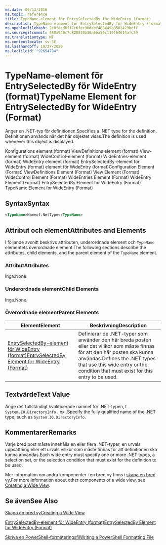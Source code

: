 ```yaml
---
ms.date: 09/13/2016
ms.topic: reference
title: TypeName-element för EntrySelectedBy för WideEntry (format)
description: TypeName-element för EntrySelectedBy för WideEntry (format)
ms.openlocfilehash: 2e0facd6ff7c6fec96dabf488449a8502429bcff
ms.sourcegitcommit: 488a940c7c828820b36a6ba56c119f64614afc29
ms.translationtype: MT
ms.contentlocale: sv-SE
ms.lasthandoff: 10/27/2020
ms.locfileid: "92654784"
---
```

# <a name="typename-element-for-entryselectedby-for-wideentry-format"></a><span data-ttu-id="63f08-103">TypeName-element för EntrySelectedBy för WideEntry (format)</span><span class="sxs-lookup"><span data-stu-id="63f08-103">TypeName Element for EntrySelectedBy for WideEntry (Format)</span></span>

<span data-ttu-id="63f08-104">Anger en .NET-typ för definitionen.</span><span class="sxs-lookup"><span data-stu-id="63f08-104">Specifies a .NET type for the definition.</span></span> <span data-ttu-id="63f08-105">Definitionen används när det här objektet visas.</span><span class="sxs-lookup"><span data-stu-id="63f08-105">The definition is used whenever this object is displayed.</span></span>

<span data-ttu-id="63f08-106">Konfigurations element (format) ViewDefinitions element (format) View-element (format) WideControl-element (format) WideEntries-element (format) WideEntry element (format) EntrySelectedBy-element för WideEntry (format) element för WideEntry (format)</span><span class="sxs-lookup"><span data-stu-id="63f08-106">Configuration Element (Format) ViewDefinitions Element (Format) View Element (Format) WideControl Element (Format) WideEntries Element (Format) WideEntry Element (Format) EntrySelectedBy Element for WideEntry (Format) TypeName Element for WideEntry (Format)</span></span>

## <a name="syntax"></a><span data-ttu-id="63f08-107">Syntax</span><span class="sxs-lookup"><span data-stu-id="63f08-107">Syntax</span></span>

```xml
<TypeName>Nameof.NetType</TypeName>
```

## <a name="attributes-and-elements"></a><span data-ttu-id="63f08-108">Attribut och element</span><span class="sxs-lookup"><span data-stu-id="63f08-108">Attributes and Elements</span></span>

<span data-ttu-id="63f08-109">I följande avsnitt beskrivs attributen, underordnade element och `TypeName` elementets överordnade element.</span><span class="sxs-lookup"><span data-stu-id="63f08-109">The following sections describe the attributes, child elements, and the parent element of the `TypeName` element.</span></span>

### <a name="attributes"></a><span data-ttu-id="63f08-110">Attribut</span><span class="sxs-lookup"><span data-stu-id="63f08-110">Attributes</span></span>

<span data-ttu-id="63f08-111">Inga.</span><span class="sxs-lookup"><span data-stu-id="63f08-111">None.</span></span>

### <a name="child-elements"></a><span data-ttu-id="63f08-112">Underordnade element</span><span class="sxs-lookup"><span data-stu-id="63f08-112">Child Elements</span></span>

<span data-ttu-id="63f08-113">Inga.</span><span class="sxs-lookup"><span data-stu-id="63f08-113">None.</span></span>

### <a name="parent-elements"></a><span data-ttu-id="63f08-114">Överordnade element</span><span class="sxs-lookup"><span data-stu-id="63f08-114">Parent Elements</span></span>

|<span data-ttu-id="63f08-115">Element</span><span class="sxs-lookup"><span data-stu-id="63f08-115">Element</span></span>|<span data-ttu-id="63f08-116">Beskrivning</span><span class="sxs-lookup"><span data-stu-id="63f08-116">Description</span></span>|
|-------------|-----------------|
|[<span data-ttu-id="63f08-117">EntrySelectedBy-element för WideEntry (format)</span><span class="sxs-lookup"><span data-stu-id="63f08-117">EntrySelectedBy Element for WideEntry (Format)</span></span>](./entryselectedby-element-for-wideentry-format.md)|<span data-ttu-id="63f08-118">Definierar de .NET-typer som använder den här breda posten eller det villkor som måste finnas för att den här posten ska kunna användas.</span><span class="sxs-lookup"><span data-stu-id="63f08-118">Defines the .NET types that use this wide entry or the condition that must exist for this entry to be used.</span></span>|

## <a name="text-value"></a><span data-ttu-id="63f08-119">Textvärde</span><span class="sxs-lookup"><span data-stu-id="63f08-119">Text Value</span></span>

<span data-ttu-id="63f08-120">Ange det fullständigt kvalificerade namnet för .NET-typen, t `System.IO.DirectoryInfo` . ex..</span><span class="sxs-lookup"><span data-stu-id="63f08-120">Specify the fully qualified name of the .NET type, such as `System.IO.DirectoryInfo`.</span></span>

## <a name="remarks"></a><span data-ttu-id="63f08-121">Kommentarer</span><span class="sxs-lookup"><span data-stu-id="63f08-121">Remarks</span></span>

<span data-ttu-id="63f08-122">Varje bred post måste innehålla en eller flera .NET-typer, en urvals uppsättning eller ett urvals villkor som måste finnas för att definitionen ska kunna användas.</span><span class="sxs-lookup"><span data-stu-id="63f08-122">Each wide entry must specify one or more .NET types, a selection set, or the selection condition that must exist for the definition to be used.</span></span>

<span data-ttu-id="63f08-123">Mer information om andra komponenter i en bred vy finns i [skapa en bred vy](./creating-a-wide-view.md).</span><span class="sxs-lookup"><span data-stu-id="63f08-123">For more information about other components of a wide view, see [Creating a Wide View](./creating-a-wide-view.md).</span></span>

## <a name="see-also"></a><span data-ttu-id="63f08-124">Se även</span><span class="sxs-lookup"><span data-stu-id="63f08-124">See Also</span></span>

[<span data-ttu-id="63f08-125">Skapa en bred vy</span><span class="sxs-lookup"><span data-stu-id="63f08-125">Creating a Wide View</span></span>](./creating-a-wide-view.md)

[<span data-ttu-id="63f08-126">EntrySelectedBy-element för WideEntry (format)</span><span class="sxs-lookup"><span data-stu-id="63f08-126">EntrySelectedBy Element for WideEntry (Format)</span></span>](./entryselectedby-element-for-wideentry-format.md)

[<span data-ttu-id="63f08-127">Skriva en PowerShell-formateringsfil</span><span class="sxs-lookup"><span data-stu-id="63f08-127">Writing a PowerShell Formatting File</span></span>](./writing-a-powershell-formatting-file.md)
